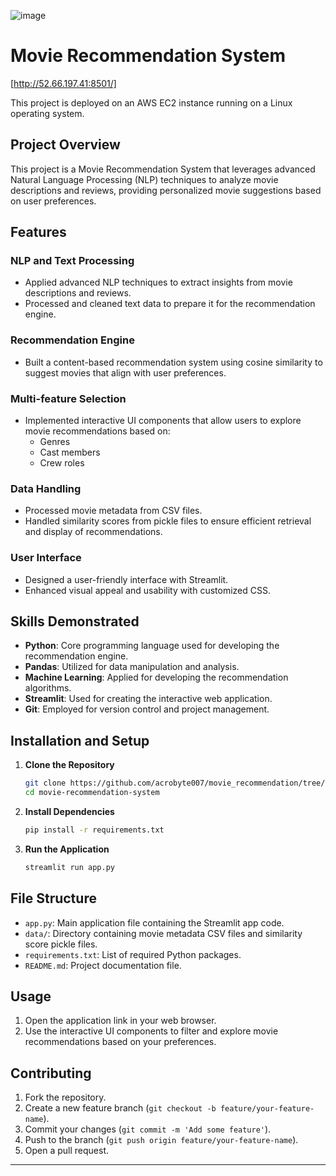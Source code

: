 ![image]()

# Movie Recommendation System
[http://52.66.197.41:8501/]

This project is deployed on an AWS EC2 instance running on a Linux operating system.



## Project Overview
This project is a Movie Recommendation System that leverages advanced Natural Language Processing (NLP) techniques to analyze movie descriptions and reviews, providing personalized movie suggestions based on user preferences.

## Features

### NLP and Text Processing
- Applied advanced NLP techniques to extract insights from movie descriptions and reviews.
- Processed and cleaned text data to prepare it for the recommendation engine.

### Recommendation Engine
- Built a content-based recommendation system using cosine similarity to suggest movies that align with user preferences.

### Multi-feature Selection
- Implemented interactive UI components that allow users to explore movie recommendations based on:
  - Genres
  - Cast members
  - Crew roles

### Data Handling
- Processed movie metadata from CSV files.
- Handled similarity scores from pickle files to ensure efficient retrieval and display of recommendations.

### User Interface
- Designed a user-friendly interface with Streamlit.
- Enhanced visual appeal and usability with customized CSS.

## Skills Demonstrated
- **Python**: Core programming language used for developing the recommendation engine.
- **Pandas**: Utilized for data manipulation and analysis.
- **Machine Learning**: Applied for developing the recommendation algorithms.
- **Streamlit**: Used for creating the interactive web application.
- **Git**: Employed for version control and project management.

## Installation and Setup

1. **Clone the Repository**
   ```bash
   git clone https://github.com/acrobyte007/movie_recommendation/tree/main
   cd movie-recommendation-system
   ```

2. **Install Dependencies**
   ```bash
   pip install -r requirements.txt
   ```

3. **Run the Application**
   ```bash
   streamlit run app.py
   ```

## File Structure

- `app.py`: Main application file containing the Streamlit app code.
- `data/`: Directory containing movie metadata CSV files and similarity score pickle files.
- `requirements.txt`: List of required Python packages.
- `README.md`: Project documentation file.

## Usage

1. Open the application link in your web browser.
2. Use the interactive UI components to filter and explore movie recommendations based on your preferences.

## Contributing

1. Fork the repository.
2. Create a new feature branch (`git checkout -b feature/your-feature-name`).
3. Commit your changes (`git commit -m 'Add some feature'`).
4. Push to the branch (`git push origin feature/your-feature-name`).
5. Open a pull request.


---

